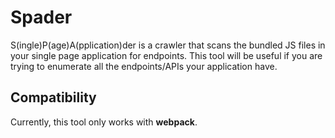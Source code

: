 # Spader

S(ingle)P(age)A(pplication)der is a crawler that scans the bundled JS files in your single page application for endpoints. This tool will be useful if you are trying to enumerate all the endpoints/APIs your application have.

## Compatibility
Currently, this tool only works with **webpack**.
